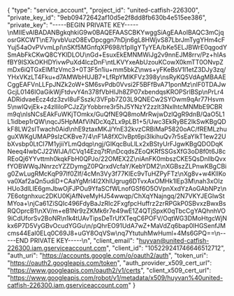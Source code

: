 {
  "type": "service_account",
  "project_id": "united-catfish-226300",
  "private_key_id": "9eb09472642af10d5e2f8dd8fb630b4e515ee386",
  "private_key": "-----BEGIN PRIVATE KEY-----\nMIIEvAIBADANBgkqhkiG9w0BAQEFAASCBKYwggSiAgEAAoIBAQC3mCjqosrGKCWT\nE7iyvbVuzO8EvDpcggn7hDjn6gL8HWjvS87LbrJmTygYHm4cFYuj54aOvPVvmLpI\nSKf5MGnfqXP698/t1pIIgYTyYEA/bKe5ELJBWrE0qgodYSmAbFkCKwQ8CYKlDLOU\nGd+EsuxEkEMNMWiJg2v9nnEJM8rrv/Pz+hIAsfBY9ISXkOKHDYivwPuXd4lczDnF\ntLKVYxeAbUzouKCowX0kmTT0ONvpZmDx6iQTGxElM1zVmc3+0T3F5n1iu+mm5bkZ\nws+yFKeBsV1l1etZ3DJy3zq/YHxVKzLT4Fku+d7AMWbHUJB7+LfRpYMlKFVz398y\nsRyKQ5VdAgMBAAECggEAFVnLLFpJNZk2oW+SM6svPdb0Vvsi2F5BFfBvA71ponMz\nIF0TDAJwGcjL0146lOaGikWjFtdvvY4n378fVbHlJh8ZP07xbendqsKROPSrlBSp\nPrLr4ADRidvaeEcz4dz3zvI8uFSszk/3VFpb7Z03L9QNECw2SYOwm9qAr77Hsvm5\nwlQvjEk+z4zlIiloPCJzZjrYobbrre3r5hJ5YNzY2zzIt3NxlhtcMNMbE9CBRm9q\nlsNCsEAkFuWKjTOmkx/GuQfNE9Q8moMrRwjwDzlQgR9dnB/QaO5L1L1idbep1rQW\nqcJ5HpMAfViNDcXqZLx9pLB1+5/Uwc3EkRyBE2IkSwKBgQDkF8LW2sITwach0Aid\nhE9ztaxMKJ/YnE32kvzCRBiMaP5820oAC/fREMLzhuguXWKgUMAP9sIzCKBve7/4\nF1A8fXClvBpt6pi3lkihuQv7r5sEaYlkT1ew22UbXvsbp0LtCI7M1yjiiYLmQdqp\ngj/GIKqcBuLlLx2xBStyUrFJgwKBgQDODqKNeeq4IwbCJ22WIJA/lCVq14Ezq7tR\nDcqdsZEoQKRfSSGsXfG3oD8f0t6J8cREoQj6YYvttmh0kqkFbH0QPJo/22OMEX2Z\niAnFK0mbszCKE5QsDnllbQvxfYOBWWqJNnrzcYZZDymgZ0PQrxdVcfaY/KebYDM2\nXGBszZLPnwKBgCBig0ZwLugRMcKqP97lf0Zlf/4cMn3Vy3f77KlEc9vTuHZPyFTz\nXg8v+w4KlIKova0Xaf2aQn5udiD+CAaYgMrl4I2XhIUgrug6DTvxAxOMHk1lEp3M\nah3xOIzHUo3dlLIE6gmJbwOjFJPOu9YfaSCfWLnofGSf6O5OVpnXxdYzAoGAbNPz\n7E6otgnhxuc2DKU0KjAfNveMyHJ54wwqp/ChXqYNajngq/2N7VKYJEGlwStMYoa+\njCa61ZiSQIc496FdyBaJzRIc2FxgfpcHuffrz2zrRPGkP0SBvxzBwxBsRQOprcB1\nXV/m+eB1Nr9zZKMk6r7e49wE1Z4QTjSpxK0qTbcCgYAQhnhVO9iCdUforSv2BoNR\n1k4tUAvTipsDeTrUfXTeqC6POFV/OqtWG3DMoHtgcWjNkx6P7D5VyGBvOcudYGGu\n/pQhrEO91UdA7wZ+MaVdZq6bap0lHGSenfJMcms44EaI0ELq0C69J8+uGY8OqVSw\nq7YtutuhMwHuml+4Ms6GPQ==\n-----END PRIVATE KEY-----\n",
  "client_email": "huyvan@united-catfish-226300.iam.gserviceaccount.com",
  "client_id": "105229241746646512712",
  "auth_uri": "https://accounts.google.com/o/oauth2/auth",
  "token_uri": "https://oauth2.googleapis.com/token",
  "auth_provider_x509_cert_url": "https://www.googleapis.com/oauth2/v1/certs",
  "client_x509_cert_url": "https://www.googleapis.com/robot/v1/metadata/x509/huyvan%40united-catfish-226300.iam.gserviceaccount.com"
}

